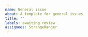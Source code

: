 ```yaml
---
name: General issue
about: A template for general issues
title: ""
labels: awaiting review
assignees: StrangeRanger
---
```

